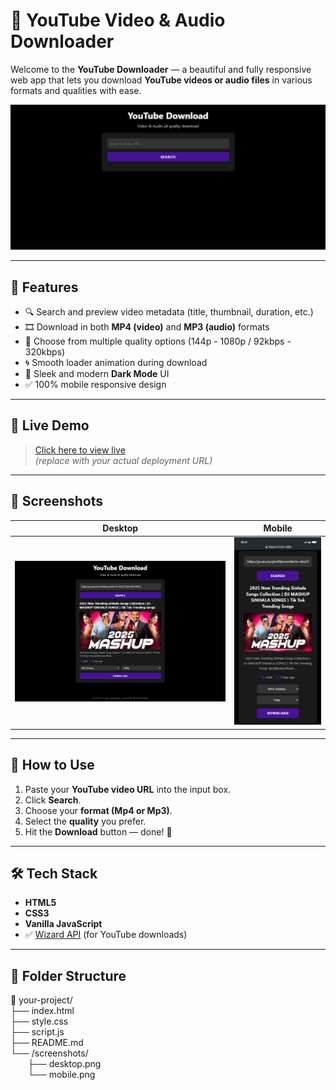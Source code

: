 # 🎥 YouTube Video & Audio Downloader

Welcome to the **YouTube Downloader** — a beautiful and fully responsive web app that lets you download **YouTube videos or audio files** in various formats and qualities with ease.

![screenshot](screenshots/preview.png) <!-- Optional: Add a real screenshot here -->

---

## 🌟 Features

- 🔍 Search and preview video metadata (title, thumbnail, duration, etc.)
- 🎞 Download in both **MP4 (video)** and **MP3 (audio)** formats
- 🔽 Choose from multiple quality options (144p - 1080p / 92kbps - 320kbps)
- 🌀 Smooth loader animation during download
- 🌙 Sleek and modern **Dark Mode** UI
- ✅ 100% mobile responsive design

---

## 🚀 Live Demo

> [Click here to view live](https://your-deployment-url.com)  
> *(replace with your actual deployment URL)*

---

## 📸 Screenshots

| Desktop | Mobile |
|--------|--------|
| ![Desktop](screenshots/desktop.png) | ![Mobile](screenshots/mobile.png) |

---

## 🔧 How to Use

1. Paste your **YouTube video URL** into the input box.
2. Click **Search**.
3. Choose your **format (Mp4 or Mp3)**.
4. Select the **quality** you prefer.
5. Hit the **Download** button — done! 🎉

---

## 🛠 Tech Stack

- **HTML5**
- **CSS3**
- **Vanilla JavaScript**
- ✅ [Wizard API](https://wizard-api-xi.vercel.app/) (for YouTube downloads)

---

## 📁 Folder Structure

📁 your-project/ <br>
├── index.html <br>
├── style.css <br>
├── script.js <br>
├── README.md <br>
└── /screenshots/ <br>
  ├── desktop.png <br>
  └── mobile.png <br>
